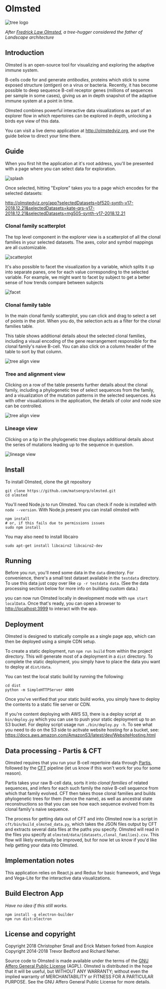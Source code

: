 
# Olmsted

![tree logo](src/images/olmsted.svg)

*After [Fredrick Law Olmsted](https://en.wikipedia.org/wiki/Frederick_Law_Olmsted), a tree-hugger considered the father of Landscape architecture*



## Introduction

Olmsted is an open-source tool for visualizing and exploring the adaptive immune system.

B-cells code for and generate _antibodies_, proteins which stick to some exposed structure (_antigen_) on a virus or bacteria.
Recently, it has become possible to deep sequence B-cell receptor genes (millions of sequences per sample in some cases), giving us an in depth snapshot of the adaptive immune system at a point in time.

Olmsted combines powerful interactive data visualizations as part of an explorer flow in which repertoires can be explored in depth, unlocking a birds eye view of this data.

You can visit a live demo application at <http://olmstedviz.org>, and use the guide below to direct your time there.


## Guide

When you first hit the application at it's root address, you'll be presented with a page where you can select data for exploration.

![splash](docs/splash.png)

Once selected, hitting "Explore" takes you to a page which encodes for the selected datasets:

<http://olmstedviz.org/app?selectedDatasets=bf520-synth-v17-2018.12.21&selectedDatasets=kate-qrs-v17-2018.12.21&selectedDatasets=mg505-synth-v17-2018.12.21>

### Clonal family scatterplot

The top level component in the explorer view is a scatterplot of all the clonal families in your selected datasets.
The axes, color and symbol mappings are all customizable.

![scatterplot](docs/scatterplot-viz.png)

It's also possible to facet the visualization by a variable, which splits it up into separate panes, one for each value corresponding to the selected variable.
For example, we might want to facet by subject to get a better sense of how trends compare between subjects

![facet](docs/facet.png)

### Clonal family table

In the main clonal family scatterplot, you can click and drag to select a set of points in the plot.
When you do, the selection acts as a filter for the clonal families table.

This table shows additional details about the selected clonal families, including a visual encoding of the gene rearrangement responsible for the clonal family's naive B-cell.
You can also click on a column header of the table to sort by that column.

![tree align view](docs/clonal-families-table2.png)

### Tree and alignment view

Clicking on a row of the table presents further details about the clonal family, including a phylogenetic tree of select sequences from the family, and a visualization of the mutation patterns in the selected sequences.
As with other visualizations in the application, the details of color and node size can be controlled.

![tree align view](docs/tree-align-view.png)

### Lineage view

Clicking on a tip in the phylogenetic tree displays additional details about the series of mutations leading up to the sequence in question.

![lineage view](docs/lineage-view.png)



## Install

To install Olmsted, clone the git repository

```
git clone https://github.com/matsengrp/olmsted.git
cd olmsted
```

You'll need Node.js to run Olmsted.
You can check if node is installed with `node --version`.
With Node.js present you can install olmsted with

```
npm install
# or, if this fails due to permissions issues
sudo npm install
```

You may also need to install libcairo

```
sudo apt-get install libcairo2 libcairo2-dev
```

## Running

Before you run, you'll need some data in the `data` directory.
For convenience, there's a small test dataset available in the `testdata` directory.
To use this data just copy over like `cp -r testdata data`.
(See the data processing section below for more info on building custom data.)

you can now run Olmsted locally in development mode with `npm start localData`.
Once that's ready, you can open a browser to [http://localhost:3999](http://localhost:3999/) to interact with the app.


## Deployment

Olmsted is designed to statically compile as a single page app, which can then be deployed using a simple CDN setup.

To create a static deployment, run `npm run build` from within the project directory.
This will generate most of a deployment in a `dist` directory.
To complete the static deployment, you simply have to place the data you want to deploy at `dist/data`.

You can test the local static build by running the following:

```
cd dist
python -m SimpleHTTPServer 4000
```

Once you've verified that your static build works, you simply have to deploy the contents to a static file server or CDN.

If you're content deploying with AWS S3, there is a deploy script at `bin/deploy.py` which you can use to push your static deployment up to an S3 bucket.
For deploy script usage run `./bin/deploy.py -h`.
To see what you need to do on the S3 side to acitvate website hosting for a bucket, see: <https://docs.aws.amazon.com/AmazonS3/latest/dev/WebsiteHosting.html>


## Data processing - Partis & CFT

Olmsted requires that you run your B-cell repertoire data through [Partis](https://github.com/psathyrella/partis), followed by the [CFT](https://github.com/matsengrp/cft) pipeline (let us know if this won't work for you for some reason).

Partis takes your raw B-cell data, sorts it into _clonal families_ of related sequences, and infers for each such family the _naive_ B-cell sequence from which that family evolved.
CFT then takes those clonal families and builds phylogenetic trees for them (hence the name), as well as ancestral state reconstructions so that you can see how each sequence evolved from its clonal family's naive sequence.

The process for getting data out of CFT and into Olmsted now is a script in `cft/bin/build_olmsted_data.py`, which takes the JSON files output by CFT and extracts several data files at the paths you specify.
Olmsted will read in the files you specify at `olmsted/data/{datasets,clonal_families}.csv`.
This flow will likely eventually be improved, but for now let us know if you'd like help getting your data into Olmsted.


## Implementation notes

This application relies on React.js and Redux for basic framework, and Vega and Vega-Lite for the interactive data visualizations.


## Build Electron App

_Have no idea if this still works._

```
npm install -g electron-builder
npm run dist:electron
```

## License and copyright

Copyright 2018 Christopher Small and Erick Matsen 
forked from Auspice Copyright 2014-2018 Trevor Bedford and Richard Neher.

Source code to Olmsted is made available under the terms of the [GNU Affero General Public License](LICENSE.txt) (AGPL). Olmsted is distributed in the hope that it will be useful, but WITHOUT ANY WARRANTY; without even the implied warranty of MERCHANTABILITY or FITNESS FOR A PARTICULAR PURPOSE.  See the GNU Affero General Public License for more details.


